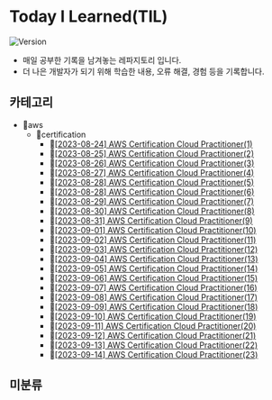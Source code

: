 # Today I Learned(TIL)
![Version](https://img.shields.io/badge/version-2023.08.24-red.svg) 

* 매일 공부한 기록을 남겨놓는 레파지토리 입니다.
* 더 나은 개발자가 되기 위해 학습한 내용, 오류 해결, 경험 등을 기록합니다.

## 카테고리
- 📂aws
  - 📂certification
    - 📄[[2023-08-24] AWS Certification Cloud Practitioner(1)](https://github.com/kimbongjune/TIL/blob/main/aws%2Fcertification%2F2023-08-24_AWS%20Certification%20Cloud%20Practitioner(1).md)
    - 📄[[2023-08-25] AWS Certification Cloud Practitioner(2)](https://github.com/kimbongjune/TIL/blob/main/aws%2Fcertification%2F2023-08-25_AWS%20Certification%20Cloud%20Practitioner(2).md)
    - 📄[[2023-08-26] AWS Certification Cloud Practitioner(3)](https://github.com/kimbongjune/TIL/blob/main/aws%2Fcertification%2F2023-08-26_AWS%20Certification%20Cloud%20Practitioner(3).md)
    - 📄[[2023-08-27] AWS Certification Cloud Practitioner(4)](https://github.com/kimbongjune/TIL/blob/main/aws%2Fcertification%2F2023-08-27_AWS%20Certification%20Cloud%20Practitioner(4).md)
    - 📄[[2023-08-28] AWS Certification Cloud Practitioner(5)](https://github.com/kimbongjune/TIL/blob/main/aws%2Fcertification%2F2023-08-28_AWS%20Certification%20Cloud%20Practitioner(5).md)
    - 📄[[2023-08-28] AWS Certification Cloud Practitioner(6)](https://github.com/kimbongjune/TIL/blob/main/aws%2Fcertification%2F2023-08-28_AWS%20Certification%20Cloud%20Practitioner(6).md)
    - 📄[[2023-08-29] AWS Certification Cloud Practitioner(7)](https://github.com/kimbongjune/TIL/blob/main/aws%2Fcertification%2F2023-08-29_AWS%20Certification%20Cloud%20Practitioner(7).md)
    - 📄[[2023-08-30] AWS Certification Cloud Practitioner(8)](https://github.com/kimbongjune/TIL/blob/main/aws%2Fcertification%2F2023-08-30_AWS%20Certification%20Cloud%20Practitioner(8).md)
    - 📄[[2023-08-31] AWS Certification Cloud Practitioner(9)](https://github.com/kimbongjune/TIL/blob/main/aws%2Fcertification%2F2023-08-31_AWS%20Certification%20Cloud%20Practitioner(9).md)
    - 📄[[2023-09-01] AWS Certification Cloud Practitioner(10)](https://github.com/kimbongjune/TIL/blob/main/aws%2Fcertification%2F2023-09-01_AWS%20Certification%20Cloud%20Practitioner(10).md)
    - 📄[[2023-09-02] AWS Certification Cloud Practitioner(11)](https://github.com/kimbongjune/TIL/blob/main/aws%2Fcertification%2F2023-09-02_AWS%20Certification%20Cloud%20Practitioner(11).md)
    - 📄[[2023-09-03] AWS Certification Cloud Practitioner(12)](https://github.com/kimbongjune/TIL/blob/main/aws%2Fcertification%2F2023-09-03_AWS%20Certification%20Cloud%20Practitioner(12).md)
    - 📄[[2023-09-04] AWS Certification Cloud Practitioner(13)](https://github.com/kimbongjune/TIL/blob/main/aws%2Fcertification%2F2023-09-04_AWS%20Certification%20Cloud%20Practitioner(13).md)
    - 📄[[2023-09-05] AWS Certification Cloud Practitioner(14)](https://github.com/kimbongjune/TIL/blob/main/aws%2Fcertification%2F2023-09-05_AWS%20Certification%20Cloud%20Practitioner(14).md)
    - 📄[[2023-09-06] AWS Certification Cloud Practitioner(15)](https://github.com/kimbongjune/TIL/blob/main/aws%2Fcertification%2F2023-09-06_AWS%20Certification%20Cloud%20Practitioner(15).md)
    - 📄[[2023-09-07] AWS Certification Cloud Practitioner(16)](https://github.com/kimbongjune/TIL/blob/main/aws%2Fcertification%2F2023-09-07_AWS%20Certification%20Cloud%20Practitioner(16).md)
    - 📄[[2023-09-08] AWS Certification Cloud Practitioner(17)](https://github.com/kimbongjune/TIL/blob/main/aws%2Fcertification%2F2023-09-08_AWS%20Certification%20Cloud%20Practitioner(17).md)
    - 📄[[2023-09-09] AWS Certification Cloud Practitioner(18)](https://github.com/kimbongjune/TIL/blob/main/aws%2Fcertification%2F2023-09-09_AWS%20Certification%20Cloud%20Practitioner(18).md)
    - 📄[[2023-09-10] AWS Certification Cloud Practitioner(19)](https://github.com/kimbongjune/TIL/blob/main/aws%2Fcertification%2F2023-09-10_AWS%20Certification%20Cloud%20Practitioner(19).md)
    - 📄[[2023-09-11] AWS Certification Cloud Practitioner(20)](https://github.com/kimbongjune/TIL/blob/main/aws%2Fcertification%2F2023-09-11_AWS%20Certification%20Cloud%20Practitioner(20).md)
    - 📄[[2023-09-12] AWS Certification Cloud Practitioner(21)](https://github.com/kimbongjune/TIL/blob/main/aws%2Fcertification%2F2023-09-12_AWS%20Certification%20Cloud%20Practitioner(21).md)
    - 📄[[2023-09-13] AWS Certification Cloud Practitioner(22)](https://github.com/kimbongjune/TIL/blob/main/aws%2Fcertification%2F2023-09-13_AWS%20Certification%20Cloud%20Practitioner(22).md)
    - 📄[[2023-09-14] AWS Certification Cloud Practitioner(23)](https://github.com/kimbongjune/TIL/blob/main/aws%2Fcertification%2F2023-09-14_AWS%20Certification%20Cloud%20Practitioner(23).md)

## 미분류
